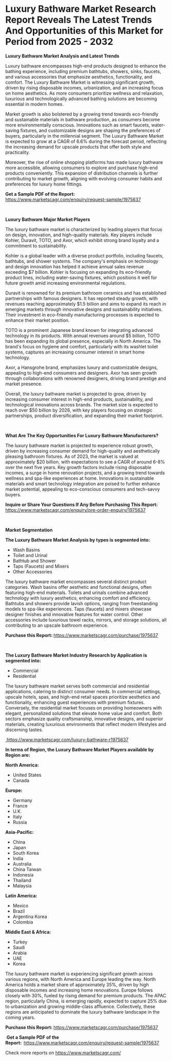 <p><h1>Luxury Bathware Market Research Report Reveals The Latest Trends And Opportunities of this Market for Period from 2025 - 2032</h1></p><p><strong>Luxury Bathware Market Analysis and Latest Trends</strong></p>
<p><p>Luxury bathware encompasses high-end products designed to enhance the bathing experience, including premium bathtubs, showers, sinks, faucets, and various accessories that emphasize aesthetics, functionality, and comfort. The Luxury Bathware Market is witnessing significant growth, driven by rising disposable incomes, urbanization, and an increasing focus on home aesthetics. As more consumers prioritize wellness and relaxation, luxurious and technologically advanced bathing solutions are becoming essential in modern homes.</p><p>Market growth is also bolstered by a growing trend towards eco-friendly and sustainable materials in bathware production, as consumers become more environmentally conscious. Innovations such as smart faucets, water-saving fixtures, and customizable designs are shaping the preferences of buyers, particularly in the millennial segment. The Luxury Bathware Market is expected to grow at a CAGR of 6.6% during the forecast period, reflecting the increasing demand for upscale products that offer both style and practicality.</p><p>Moreover, the rise of online shopping platforms has made luxury bathware more accessible, allowing consumers to explore and purchase high-end products conveniently. This expansion of distribution channels is further contributing to market growth, aligning with evolving consumer habits and preferences for luxury home fittings.</p></p>
<p><strong>Get a Sample PDF of the Report:&nbsp;</strong> <a href="https://www.marketscagr.com/enquiry/request-sample/1975637?utm_campaign=2306&utm_medium=2&utm_source=Github&utm_content=ia&utm_term=08022025&utm_id=luxury-bathware">https://www.marketscagr.com/enquiry/request-sample/1975637</a></p>
<p>&nbsp;</p>
<p><strong>Luxury Bathware Major Market Players</strong></p>
<p><p>The luxury bathware market is characterized by leading players that focus on design, innovation, and high-quality materials. Key players include Kohler, Duravit, TOTO, and Axor, which exhibit strong brand loyalty and a commitment to sustainability.</p><p>Kohler is a global leader with a diverse product portfolio, including faucets, bathtubs, and shower systems. The company's emphasis on technology and design innovation has helped it achieve annual sales revenue exceeding $7 billion. Kohler is focusing on expanding its eco-friendly product lines, including water-saving fixtures, which positions it well for future growth amid increasing environmental regulations.</p><p>Duravit is renowned for its premium bathroom ceramics and has established partnerships with famous designers. It has reported steady growth, with revenues reaching approximately $1.5 billion and aims to expand its reach in emerging markets through innovative designs and sustainability initiatives. Their investment in eco-friendly manufacturing processes is expected to enhance their market position.</p><p>TOTO is a prominent Japanese brand known for integrating advanced technology in its products. With annual revenues around $5 billion, TOTO has been expanding its global presence, especially in North America. The brand's focus on hygiene and comfort, particularly with its washlet toilet systems, captures an increasing consumer interest in smart home technology.</p><p>Axor, a Hansgrohe brand, emphasizes luxury and customizable designs, appealing to high-end consumers and designers. Axor has seen growth through collaborations with renowned designers, driving brand prestige and market presence.</p><p>Overall, the luxury bathware market is projected to grow, driven by increasing consumer interest in high-end products, sustainability, and technological innovations across brands. The market size is expected to reach over $50 billion by 2026, with key players focusing on strategic partnerships, product diversification, and expanding their market footprint.</p></p>
<p>&nbsp;</p>
<p><strong>What Are The Key Opportunities For Luxury Bathware Manufacturers?</strong></p>
<p><p>The luxury bathware market is projected to experience robust growth, driven by increasing consumer demand for high-quality and aesthetically pleasing bathroom fixtures. As of 2023, the market is valued at approximately $20 billion, with expectations to see a CAGR of around 6-8% over the next five years. Key growth factors include rising disposable incomes, a surge in home renovation projects, and a growing trend towards wellness and spa-like experiences at home. Innovations in sustainable materials and smart technology integration are poised to further enhance market potential, appealing to eco-conscious consumers and tech-savvy buyers.</p></p>
<p><strong>Inquire or Share Your Questions If Any Before Purchasing This Report:</strong> <a href="https://www.marketscagr.com/enquiry/pre-order-enquiry/1975637?utm_campaign=2306&utm_medium=2&utm_source=Github&utm_content=ia&utm_term=08022025&utm_id=luxury-bathware">https://www.marketscagr.com/enquiry/pre-order-enquiry/1975637</a></p>
<p>&nbsp;</p>
<p><strong>Market Segmentation</strong></p>
<p><strong>The Luxury Bathware Market Analysis by types is segmented into:</strong></p>
<p><ul><li>Wash Basins</li><li>Toilet and Urinal</li><li>Bathtub and Shower</li><li>Taps (Faucets) and Mixers</li><li>Other Accessories</li></ul></p>
<p><p>The luxury bathware market encompasses several distinct product categories. Wash basins offer aesthetic and functional designs, often featuring high-end materials. Toilets and urinals combine advanced technology with luxury aesthetics, enhancing comfort and efficiency. Bathtubs and showers provide lavish options, ranging from freestanding models to spa-like experiences. Taps (faucets) and mixers showcase designer finishes and innovative features for water control. Other accessories include luxurious towel racks, mirrors, and storage solutions, all contributing to an upscale bathroom experience.</p></p>
<p><strong>Purchase this Report:&nbsp;</strong><a href="https://www.marketscagr.com/purchase/1975637?utm_campaign=2306&utm_medium=2&utm_source=Github&utm_content=ia&utm_term=08022025&utm_id=luxury-bathware">https://www.marketscagr.com/purchase/1975637</a></p>
<p>&nbsp;</p>
<p><strong>The Luxury Bathware Market Industry Research by Application is segmented into:</strong></p>
<p><ul><li>Commercial</li><li>Residential</li></ul></p>
<p><p>The luxury bathware market serves both commercial and residential applications, catering to distinct consumer needs. In commercial settings, upscale hotels, spas, and high-end retail spaces prioritize aesthetics and functionality, enhancing guest experiences with premium fixtures. Conversely, the residential market focuses on providing homeowners with elegant, personalized solutions that elevate home value and comfort. Both sectors emphasize quality craftsmanship, innovative designs, and superior materials, creating luxurious environments that reflect modern lifestyles and discerning tastes.</p></p>
<p><a href="https://www.marketscagr.com/luxury-bathware-r1975637?utm_campaign=2306&utm_medium=2&utm_source=Github&utm_content=ia&utm_term=08022025&utm_id=luxury-bathware">&nbsp;https://www.marketscagr.com/luxury-bathware-r1975637</a></p>
<p><strong>In terms of Region, the Luxury Bathware Market Players available by Region are:</strong></p>
<p>
    <p> <strong> North America: </strong>
        <ul>
            <li>United States</li>
            <li>Canada</li>
        </ul>
        </p> 
    <p> <strong> Europe: </strong>
        <ul>
            <li>Germany</li>
            <li>France</li>
            <li>U.K.</li>
            <li>Italy</li>
            <li>Russia</li>
        </ul>
        </p> 
    <p> <strong> Asia-Pacific: </strong>
        <ul>
            <li>China</li>
            <li>Japan</li>
            <li>South Korea</li>
            <li>India</li>
            <li>Australia</li>
            <li>China Taiwan</li>
            <li>Indonesia</li>
            <li>Thailand</li>
            <li>Malaysia</li>
        </ul>
        </p> 
    <p> <strong> Latin America: </strong>
        <ul>
            <li>Mexico</li>
            <li>Brazil</li>
            <li>Argentina Korea</li>
            <li>Colombia</li>
        </ul>
        </p> 
    <p> <strong> Middle East & Africa: </strong>
        <ul>
            <li>Turkey</li>
            <li>Saudi</li>
            <li>Arabia</li>
            <li>UAE</li>
            <li>Korea</li>
        </ul>
    </p>
    </p>
<p><p>The luxury bathware market is experiencing significant growth across various regions, with North America and Europe leading the way. North America holds a market share of approximately 35%, driven by high disposable incomes and increasing home renovations. Europe follows closely with 30%, fueled by rising demand for premium products. The APAC region, particularly China, is emerging rapidly, expected to capture 25% due to urbanization and growing middle-class affluence. Collectively, these regions are anticipated to dominate the luxury bathware landscape in the coming years.</p></p>
<p><strong>Purchase this Report: </strong><a href="https://www.marketscagr.com/purchase/1975637?utm_campaign=2306&utm_medium=2&utm_source=Github&utm_content=ia&utm_term=08022025&utm_id=luxury-bathware">https://www.marketscagr.com/purchase/1975637</a></p>
<p>&nbsp;<strong>Get a Sample PDF of the Report:&nbsp;&nbsp;</strong><a href="https://www.marketscagr.com/enquiry/request-sample/1975637?utm_campaign=2306&utm_medium=2&utm_source=Github&utm_content=ia&utm_term=08022025&utm_id=luxury-bathware">https://www.marketscagr.com/enquiry/request-sample/1975637</a></p>
<p><strong></strong></p>
<p>Check more reports on <a href="https://www.marketscagr.com/?utm_campaign=2306&utm_medium=2&utm_source=Github&utm_content=ia&utm_term=08022025&utm_id=luxury-bathware">https://www.marketscagr.com/</a></p>